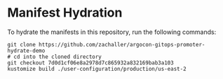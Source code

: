 # Manifest Hydration

To hydrate the manifests in this repository, run the following commands:

```shell
git clone https://github.com/zachaller/argocon-gitops-promoter-hydrate-demo
# cd into the cloned directory
git checkout 7d0d1cf06e8a2978d7c865932a832169bab3a103
kustomize build ./user-configuration/production/us-east-2
```
